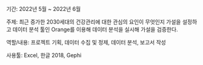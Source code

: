 기간: 2022년 5월 ~ 2022년 6월

주제: 최근 증가한 2030세대의 건강관리에 대한 관심의 요인이 무엇인지 가설을 설정하고 데이터 분석 툴인 Orange를 이용해 데이터 분석을 실시해 가설을 검증한다.

역할/내용: 프로젝트 기획, 데이터 수집 및 정제, 데이터 분석, 보고서 작성

사용툴: Excel, 한글 2018, Gephi
